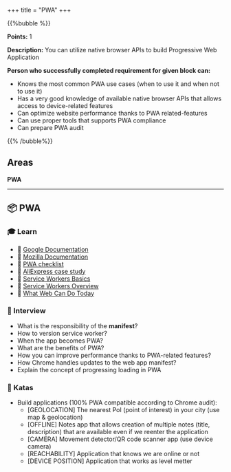 +++
title = "PWA"
+++

{{%bubble %}}

**Points:** 1

**Description:** You can utilize native browser APIs to build Progressive Web Application

**Person who successfully completed requirement for given block can:**

- Knows the most common PWA use cases (when to use it and when not to use it)
- Has a very good knowledge of available native browser APIs that allows access to device-related features
- Can optimize website performance thanks to PWA related-features
- Can use proper tools that supports PWA compliance
- Can prepare PWA audit

{{% /bubble%}}

## Areas

**PWA**

---

## 📦 PWA

### 🎓 Learn

- 📗 [Google Documentation](https://developers.google.com/web/progressive-web-apps/)
- 📗 [Mozilla Documentation](https://developer.mozilla.org/en-US/docs/Web/Progressive_web_apps)
- 📗 [PWA checklist](https://developers.google.com/web/progressive-web-apps/checklist)
- 📗 [AliExpress case study](https://developers.google.com/web/showcase/2016/aliexpress)
- 📗 [Service Workers Basics](https://css-tricks.com/serviceworker-for-offline/)
- 📗 [Service Workers Overview](https://developers.google.com/web/fundamentals/primers/service-workers)
- 📗 [What Web Can Do Today](https://whatwebcando.today/)

### 🎤 Interview

- What is the responsibility of the **manifest**?
- How to version service worker?
- When the app becomes PWA?
- What are the benefits of PWA?
- How you can improve performance thanks to PWA-related features?
- How Chrome handles updates to the web app manifest?
- Explain the concept of progressing loading in PWA

### 📝 Katas

- Build applications  (100% PWA compatible according to Chrome audit):
  - [GEOLOCATION] The nearest PoI (point of interest) in your city (use map & geolocation)
  - [OFFLINE] Notes app that allows creation of multiple notes (title, description) that are available even if we reenter the application
  - [CAMERA] Movement detector/QR code scanner app (use device camera)
  - [REACHABILITY] Application that knows we are online or not
  - [DEVICE POSITION] Application that works as level metter
